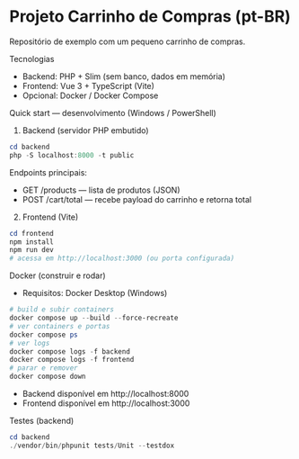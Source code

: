 # Projeto Carrinho de Compras (pt-BR)

Repositório de exemplo com um pequeno carrinho de compras.

Tecnologias
- Backend: PHP + Slim (sem banco, dados em memória)
- Frontend: Vue 3 + TypeScript (Vite)
- Opcional: Docker / Docker Compose

Quick start — desenvolvimento (Windows / PowerShell)

1. Backend (servidor PHP embutido)
```powershell
cd backend
php -S localhost:8000 -t public
```
Endpoints principais:
- GET /products — lista de produtos (JSON)
- POST /cart/total — recebe payload do carrinho e retorna total

2. Frontend (Vite)
```powershell
cd frontend
npm install
npm run dev
# acessa em http://localhost:3000 (ou porta configurada)
```

Docker (construir e rodar)
- Requisitos: Docker Desktop (Windows)
```powershell
# build e subir containers
docker compose up --build --force-recreate
# ver containers e portas
docker compose ps
# ver logs
docker compose logs -f backend
docker compose logs -f frontend
# parar e remover
docker compose down
```
- Backend disponível em http://localhost:8000
- Frontend disponível em http://localhost:3000

Testes (backend)
```powershell
cd backend
./vendor/bin/phpunit tests/Unit --testdox
```
